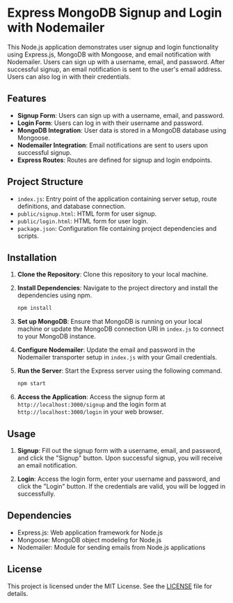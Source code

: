 # Express MongoDB Signup and Login with Nodemailer

This Node.js application demonstrates user signup and login functionality using Express.js, MongoDB with Mongoose, and email notification with Nodemailer. Users can sign up with a username, email, and password. After successful signup, an email notification is sent to the user's email address. Users can also log in with their credentials.

## Features

- **Signup Form**: Users can sign up with a username, email, and password.
- **Login Form**: Users can log in with their username and password.
- **MongoDB Integration**: User data is stored in a MongoDB database using Mongoose.
- **Nodemailer Integration**: Email notifications are sent to users upon successful signup.
- **Express Routes**: Routes are defined for signup and login endpoints.

## Project Structure

- `index.js`: Entry point of the application containing server setup, route definitions, and database connection.
- `public/signup.html`: HTML form for user signup.
- `public/login.html`: HTML form for user login.
- `package.json`: Configuration file containing project dependencies and scripts.

## Installation

1. **Clone the Repository**: Clone this repository to your local machine.

2. **Install Dependencies**: Navigate to the project directory and install the dependencies using npm.

    ```bash
    npm install
    ```

3. **Set up MongoDB**: Ensure that MongoDB is running on your local machine or update the MongoDB connection URI in `index.js` to connect to your MongoDB instance.

4. **Configure Nodemailer**: Update the email and password in the Nodemailer transporter setup in `index.js` with your Gmail credentials.

5. **Run the Server**: Start the Express server using the following command.

    ```bash
    npm start
    ```

6. **Access the Application**: Access the signup form at `http://localhost:3000/signup` and the login form at `http://localhost:3000/login` in your web browser.

## Usage

1. **Signup**: Fill out the signup form with a username, email, and password, and click the "Signup" button. Upon successful signup, you will receive an email notification.

2. **Login**: Access the login form, enter your username and password, and click the "Login" button. If the credentials are valid, you will be logged in successfully.

## Dependencies

- Express.js: Web application framework for Node.js
- Mongoose: MongoDB object modeling for Node.js
- Nodemailer: Module for sending emails from Node.js applications

## License

This project is licensed under the MIT License. See the [LICENSE](LICENSE) file for details.
